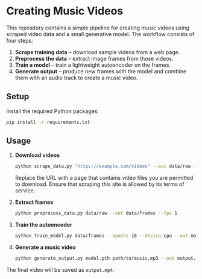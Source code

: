 # Creating Music Videos

This repository contains a simple pipeline for creating music videos using
scraped video data and a small generative model. The workflow consists of four
steps:

1. **Scrape training data** – download sample videos from a web page.
2. **Preprocess the data** – extract image frames from those videos.
3. **Train a model** – train a lightweight autoencoder on the frames.
4. **Generate output** – produce new frames with the model and combine them
   with an audio track to create a music video.

## Setup

Install the required Python packages:

```bash
pip install -r requirements.txt
```

## Usage

1. **Download videos**

   ```bash
   python scrape_data.py "https://example.com/videos" --out data/raw --limit 5
   ```

   Replace the URL with a page that contains video files you are permitted to
   download.
   Ensure that scraping this site is allowed by its terms of service.

2. **Extract frames**

   ```bash
   python preprocess_data.py data/raw --out data/frames --fps 1
   ```

3. **Train the autoencoder**

   ```bash
   python train_model.py data/frames --epochs 10 --device cpu --out model.pth
   ```

4. **Generate a music video**

   ```bash
   python generate_output.py model.pth path/to/music.mp3 --out output.mp4
   ```

The final video will be saved as `output.mp4`.
